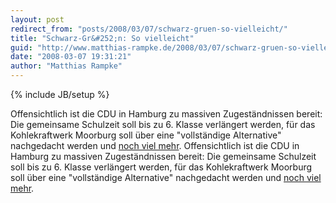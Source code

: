 ```yaml
---
layout: post
redirect_from: "posts/2008/03/07/schwarz-gruen-so-vielleicht/"
title: "Schwarz-Gr&#252;n: So vielleicht"
guid: "http://www.matthias-rampke.de/2008/03/07/schwarz-gruen-so-vielleicht/"
date: "2008-03-07 19:31:21"
author: "Matthias Rampke"
---
```

{% include JB/setup %}

Offensichtlich ist die CDU in Hamburg zu massiven Zugest&auml;ndnissen bereit: Die gemeinsame Schulzeit soll bis zu 6. Klasse verl&auml;ngert werden, f&uuml;r das Kohlekraftwerk Moorburg soll &uuml;ber eine "vollst&auml;ndige Alternative" nachgedacht werden und <a href="http://www.welt.de/politik/article1772528/Gruene_lassen_sich_in_Hamburg_teuer_kaufen.html">noch viel mehr</a>. 
Offensichtlich ist die CDU in Hamburg zu massiven Zugest&auml;ndnissen bereit: Die gemeinsame Schulzeit soll bis zu 6. Klasse verl&auml;ngert werden, f&uuml;r das Kohlekraftwerk Moorburg soll &uuml;ber eine "vollst&auml;ndige Alternative" nachgedacht werden und <a href="http://www.welt.de/politik/article1772528/Gruene_lassen_sich_in_Hamburg_teuer_kaufen.html">noch viel mehr</a>. 

